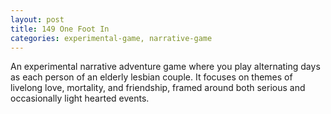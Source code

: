 ```yaml
---
layout: post
title: 149 One Foot In
categories: experimental-game, narrative-game
---
```

An experimental narrative adventure game where you play alternating days as each person of an elderly lesbian couple. It focuses on themes of livelong love, mortality, and friendship, framed around both serious and occasionally light hearted events.
